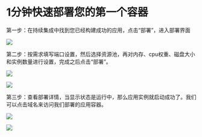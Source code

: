 1分钟快速部署您的第一个容器
=
第一步：在持续集成中找到您已经构建成功的应用，点击“部署”，进入部署界面

![](/articles/cloud/2-/images/5.jpg)

第二步：按需求填写端口设置，然后选择资源池，再对内存、cpu权重、磁盘大小和实例数量进行设置，完成之后点击“部署”。

![](/articles/cloud/2-/images/6.jpg)

![](/articles/cloud/2-/images/7.jpg)

第三步：查看部署详情，当显示状态是运行中，那么应用实例就启动成功了。我们可以点击域名来访问我们部署的应用容器。

![](/articles/cloud/2-/images/8.jpg)

![](/articles/cloud/2-/images/9.jpg)